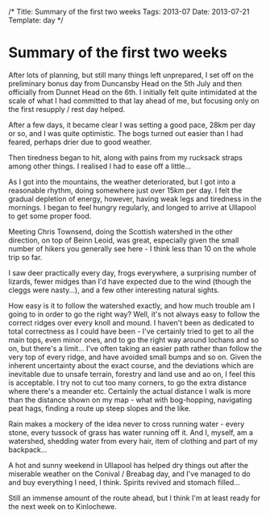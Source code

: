 /*
Title: Summary of the first two weeks
Tags: 2013-07
Date: 2013-07-21
Template: day
*/

# Summary of the first two weeks

After lots of planning, but still many things left unprepared, I set off on the preliminary bonus day from Duncansby Head on the 5th July and then officially from Dunnet Head on the 6th. I initially felt quite intimidated at the scale of what I had committed to that lay ahead of me, but focusing only on the first resupply / rest day helped.

After a few days, it became clear I was setting a good pace, 28km per day or so, and I was quite optimistic. The bogs turned out easier than I had feared, perhaps drier due to good weather.

Then tiredness began to hit, along with pains from my rucksack straps among other things. I realised I had to ease off a little…

As I got into the mountains, the weather deteriorated, but I got into a reasonable rhythm, doing somewhere just over 15km per day. I felt the gradual depletion of energy, however, having weak legs and tiredness in the mornings. I began to feel hungry regularly, and longed to arrive at Ullapool to get some proper food.

Meeting Chris Townsend, doing the Scottish watershed in the other direction, on top of Beinn Leoid, was great, especially given the small number of hikers you generally see here - I think less than 10 on the whole trip so far.

I saw deer practically every day, frogs everywhere, a surprising number of lizards, fewer midges than I'd have expected due to the wind (though the cleggs were nasty…), and a few other interesting natural sights.

How easy is it to follow the watershed exactly, and how much trouble am I going to in order to go the right way? Well, it's not always easy to follow the correct ridges over every knoll and mound. I haven't been as dedicated to total correctness as I could have been - I've certainly tried to get to all the main tops, even minor ones, and to go the right way around lochans and so on, but there's a limit… I've often taking an easier path rather than follow the very top of every ridge, and have avoided small bumps and so on. Given the inherent uncertainty about the exact course, and the deviations which are inevitable due to unsafe terrain, forestry and land use and ao on, I feel this is acceptable. I try not to cut too many corners, to go the extra distance where there's a meander etc. Certainly the actual distance I walk is more than the distance shown on my map - what with bog-hopping, navigating peat hags, finding a route up steep slopes and the like.

Rain makes a mockery of the idea never to cross running water - every stone, every tussock of grass has water running off it. And I, myself, am a watershed, shedding water from every hair, item of clothing and part of my backpack…

A hot and sunny weekend in Ullapool has helped dry things out after the miserable weather on the Conival / Breabag day, and I've managed to do and buy everything I need, I think. Spirits revived and stomach filled…

Still an immense amount of the route ahead, but I think I'm at least ready for the next week on to Kinlochewe.
